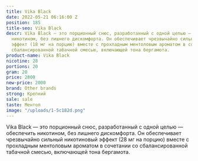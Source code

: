 ```yaml
---
title: Vika Black
date: 2022-05-21 06:16:00 Z
position: 185
title-seo: Vika Black
descr: Vika Black — это порционный снюс, разработанный с одной целью — обеспечить
  никотином, без лишнего дискомфорта. Он обеспечивает чрезвычайно сильный никотиновый
  эффект (18 мг на порцию) вместе с прохладным ментоловым ароматом в сочетании со
  сбалансированной табачной смесью, включающей тона бергамота.
product-name: Vika Black
nicotine: 28
portions: 20
gram: 20
price: 2800
new-price: 2000
brand: Other brands
strong: Крепкий
sale: sale
taste: Ментол
image: "/uploads/1-5c182d.png"
---
```


Vika Black — это порционный снюс, разработанный с одной целью — обеспечить никотином, без лишнего дискомфорта. Он обеспечивает чрезвычайно сильный никотиновый эффект (28 мг на порцию) вместе с прохладным ментоловым ароматом в сочетании со сбалансированной табачной смесью, включающей тона бергамота.